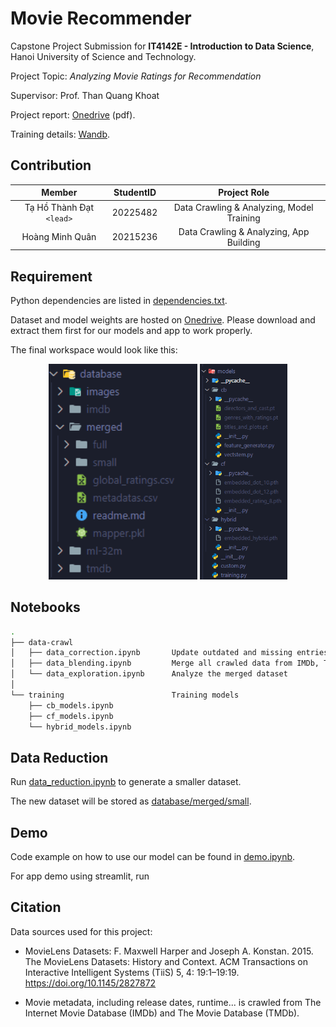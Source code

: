 # Movie Recommender

Capstone Project Submission for **IT4142E - Introduction to Data Science**, Hanoi University of Science and Technology.

Project Topic: *Analyzing Movie Ratings for Recommendation*

Supervisor: Prof. Than Quang Khoat

Project report: [Onedrive](https://husteduvn-my.sharepoint.com/:b:/g/personal/dat_tht225482_sis_hust_edu_vn/ETrLko85l9hEo5-lJ34Hu2QBP_KVIQ1-ip4J96khSNFBUw?e=Atxa5g) (pdf).

Training details: [Wandb](https://api.wandb.ai/links/dat-tht225482-hust/4nazuki3).

## Contribution

|             Member             | StudentID |               Project Role               |
| :-----------------------------: | :-------: | :---------------------------------------: |
| Tạ Hồ Thành Đạt `<lead>` | 20225482 | Data Crawling & Analyzing, Model Training |
|        Hoàng Minh Quân        | 20215236 |  Data Crawling & Analyzing, App Building  |

## Requirement

Python dependencies are listed in [dependencies.txt](./requirements.txt).

Dataset and model weights are hosted on [Onedrive](https://husteduvn-my.sharepoint.com/:f:/g/personal/dat_tht225482_sis_hust_edu_vn/EvzkosUBg2xHtBl4hZejPaABc696kWogjRTSmEKATdjiXA?e=xwvaaS). Please download and extract them first for our models and app to work properly.

The final workspace would look like this:

<p float="left" align="center">
  <img src="./database/images/database.png" width="238" />
  <img src="./database/images/models.png" width="140" /> 
</p>

## Notebooks

```bash
.
├── data-crawl
│   ├── data_correction.ipynb       Update outdated and missing entries
│   ├── data_blending.ipynb         Merge all crawled data from IMDb, TMDb, MovieLens
│   └── data_exploration.ipynb      Analyze the merged dataset
│
└── training                        Training models
    ├── cb_models.ipynb
    ├── cf_models.ipynb
    └── hybrid_models.ipynb
```

## Data Reduction

Run [data_reduction.ipynb](./data_reduction.ipynb) to generate a smaller dataset.

The new dataset will be stored as [database/merged/small](./database/merged/small).

## Demo

Code example on how to use our model can be found in [demo.ipynb](./demo.ipynb).

For app demo using streamlit, run 

## Citation

Data sources used for this project:

- MovieLens Datasets: F. Maxwell Harper and Joseph A. Konstan. 2015. The MovieLens Datasets: History and Context. ACM Transactions on Interactive Intelligent Systems (TiiS) 5, 4: 19:1–19:19. https://doi.org/10.1145/2827872

- Movie metadata, including release dates, runtime... is crawled from The Internet Movie Database (IMDb) and The Movie Database (TMDb).
